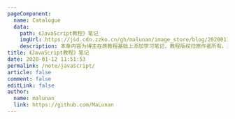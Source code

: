 ```yaml
---
pageComponent:
  name: Catalogue
  data:
    path: 《JavaScript教程》笔记
    imgUrl: https://jsd.cdn.zzko.cn/gh/malunan/image_store/blog/20200112120340.png
    description: 本章内容为博主在原教程基础上添加学习笔记，教程版权归原作者所有。来源：<a href='https://wangdoc.com/javascript/' target='_blank'>JavaScript教程</a>
title: 《JavaScript教程》笔记
date: 2020-01-12 11:51:53
permalink: /note/javascript/
article: false
comment: false
editLink: false
author:
  name: malunan
  link: https://github.com/MaLunan
---
```

